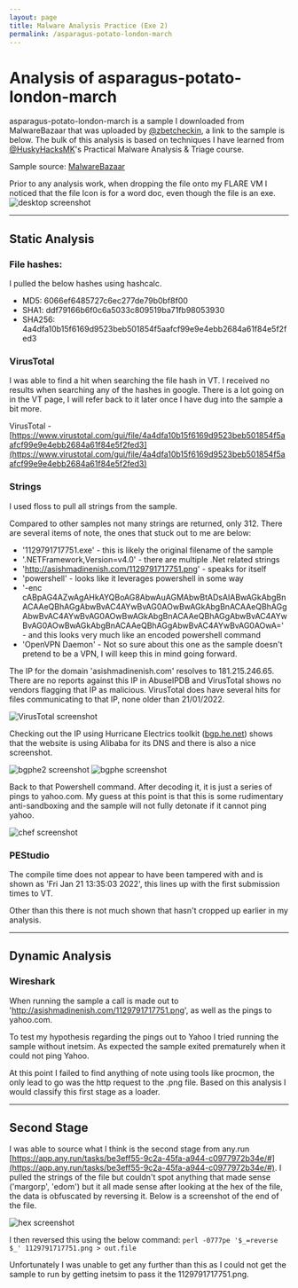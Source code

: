 ```yaml
---
layout: page
title: Malware Analysis Practice (Exe 2) 
permalink: /asparagus-potato-london-march
---
```


# Analysis of asparagus-potato-london-march

asparagus-potato-london-march is a sample I downloaded from MalwareBazaar that was uploaded by [@zbetcheckin](https://twitter.com/zbetcheckin/), a link to the sample is below. The bulk of this analysis is based on techniques I have learned from [@HuskyHacksMK](https://twitter.com/HuskyHacksMK)'s Practical Malware Analysis & Triage course.

Sample source: [MalwareBazaar](https://bazaar.abuse.ch/sample/4a4dfa10b15f6169d9523beb501854f5aafcf99e9e4ebb2684a61f84e5f2fed3/)

Prior to any analysis work, when dropping the file onto my FLARE VM I noticed that the file Icon is for a word doc, even though the file is an exe.
 ![desktop screenshot](<../assets/img/wordaplm.PNG> "desktop icon")
 
 ---

## Static Analysis

### File hashes:
I pulled the below hashes using hashcalc.

- MD5: 6066ef6485727c6ec277de79b0bf8f00
- SHA1: ddf79166b6f0c6a5033c809519ba71fb98053930
- SHA256: 4a4dfa10b15f6169d9523beb501854f5aafcf99e9e4ebb2684a61f84e5f2fed3

### VirusTotal
I was able to find a hit when searching the file hash in VT. I received no results when searching any of the hashes in google. There is a lot going on in the VT page, I will refer back to it later once I have dug into the sample a bit more.

VirusTotal -  [https://www.virustotal.com/gui/file/4a4dfa10b15f6169d9523beb501854f5aafcf99e9e4ebb2684a61f84e5f2fed3](https://www.virustotal.com/gui/file/4a4dfa10b15f6169d9523beb501854f5aafcf99e9e4ebb2684a61f84e5f2fed3)

### Strings
I used floss to pull all strings from the sample.

Compared to other samples not many strings are returned, only 312. There are several items of note, the ones that stuck out to me are below:

- '1129791717751.exe' - this is likely the original filename of the sample
- '.NETFramework,Version=v4.0' - there are multiple .Net related strings
- 'http://asishmadinenish.com/1129791717751.png' - speaks for itself
- 'powershell' - looks like it leverages powershell in some way
- '-enc cABpAG4AZwAgAHkAYQBoAG8AbwAuAGMAbwBtADsAIABwAGkAbgBnACAAeQBhAGgAbwBvAC4AYwBvAG0AOwBwAGkAbgBnACAAeQBhAGgAbwBvAC4AYwBvAG0AOwBwAGkAbgBnACAAeQBhAGgAbwBvAC4AYwBvAG0AOwBwAGkAbgBnACAAeQBhAGgAbwBvAC4AYwBvAG0AOwA=' - and this looks very much like an encoded powershell command
- 'OpenVPN Daemon' - Not so sure about this one as the sample doesn't pretend to be a VPN, I will keep this in mind going forward.

The IP for the domain 'asishmadinenish.com' resolves to 181.215.246.65. There are no reports against this IP in AbuseIPDB and VirusTotal shows no vendors flagging that IP as malicious. VirusTotal does have several hits for files communicating to that IP, none older than 21/01/2022.

 ![VirusTotal screenshot](<../assets/img/vtfilesaplm.PNG> "VirusTotal screenshot")

Checking out the IP using Hurricane Electrics toolkit ([bgp.he.net](bgp.he.net)) shows that the website is using Alibaba for its DNS and there is also a nice screenshot.

 ![bgphe2 screenshot](<../assets/img/bgphe2aplm.PNG> "bgphe2 screenshot")
 ![bgphe screenshot](<../assets/img/bgpheaplm.PNG> "bgphe screenshot")

Back to that Powershell command. After decoding it, it is just a series of pings to yahoo.com. My guess at this point is that this is some rudimentary anti-sandboxing and the sample will not fully detonate if it cannot ping yahoo.

 ![chef screenshot](<../assets/img/decodeaplm.PNG> "cyberchef screenshot")

### PEStudio
The compile time does not appear to have been tampered with and is shown as 'Fri Jan 21 13:35:03 2022', this lines up with the first submission times to VT.

Other than this there is not much shown that hasn't cropped up earlier in my analysis.

---

## Dynamic Analysis

### Wireshark
When running the sample a call is made out to 'http://asishmadinenish.com/1129791717751.png', as well as the pings to yahoo.com.

To test my hypothesis regarding the pings out to Yahoo I tried running the sample without inetsim. As expected the sample exited prematurely when it could not ping Yahoo.

At this point I failed to find anything of note using tools like procmon, the only lead to go was the http request to the .png file. Based on this analysis I would classify this first stage as a loader.

---

## Second Stage
I was able to source what I think is the second stage from any.run [https://app.any.run/tasks/be3eff55-9c2a-45fa-a944-c0977972b34e/#](https://app.any.run/tasks/be3eff55-9c2a-45fa-a944-c0977972b34e/#). I pulled the strings of the file but couldn't spot anything that made sense ('margorp', 'edom') but it all made sense after looking at the hex of the file, the data is obfuscated by reversing it. Below is a screenshot of the end of the file.

![hex screenshot](<../assets/img/reversedaplm.PNG> "hex screenshot")

I then reversed this using the below command:
`perl -0777pe '$_=reverse $_' 1129791717751.png > out.file`

Unfortunately I was unable to get any further than this as I could not get the sample to run by getting inetsim to pass it the 1129791717751.png.

